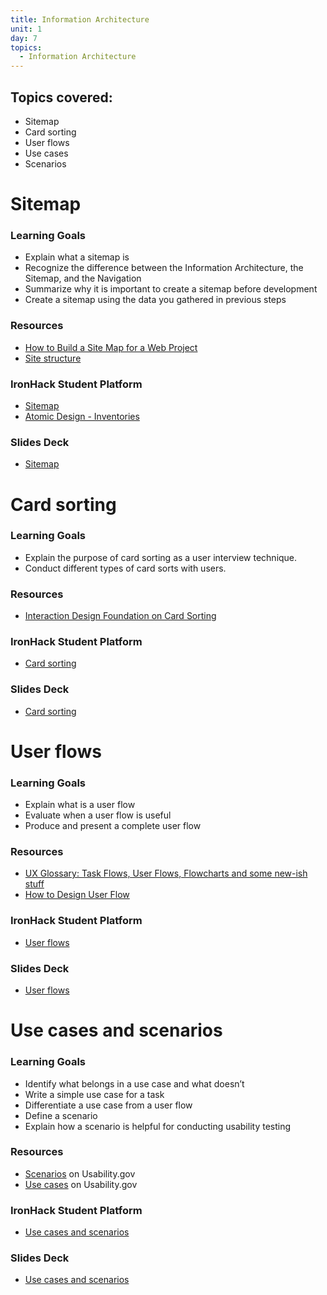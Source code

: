 ```yaml
---
title: Information Architecture
unit: 1
day: 7
topics:
  - Information Architecture
---
```

## Topics covered:

* Sitemap
* Card sorting
* User flows
* Use cases
* Scenarios

# Sitemap

### Learning Goals

* Explain what a sitemap is
* Recognize the difference between the Information Architecture, the Sitemap, and the Navigation
* Summarize why it is important to create a sitemap before development
* Create a sitemap using the data you gathered in previous steps

### Resources

* [How to Build a Site Map for a Web Project](https://blog.kohactive.com/building-sitemaps/)
* [Site structure](https://webstyleguide.com/wsg3/3-information-architecture/3-site-structure.html)

### IronHack Student Platform

* [Sitemap](http://learn.ironhack.com/#/learning_unit/7036)
* [Atomic Design - Inventories](http://learn.ironhack.com/#/learning_unit/7068)

### Slides Deck

* [Sitemap](https://drive.google.com/open?id=1r5FujHp5GqJwEIQn6dHsnz_xu74tQ1ZYZgs3CaeBmcs)

# Card sorting

### Learning Goals

* Explain the purpose of card sorting as a user interview technique.
* Conduct different types of card sorts with users.

### Resources

* [Interaction Design Foundation on Card Sorting](https://www.interaction-design.org/literature/book/the-encyclopedia-of-human-computer-interaction-2nd-ed/card-sorting)

### IronHack Student Platform

* [Card sorting](http://learn.ironhack.com/#/learning_unit/7037)

### Slides Deck

* [Card sorting](https://drive.google.com/open?id=10H-8K1--DpG9a4HLFICGf-uf8BRKLLN3nt0TOyXYE54)

# User flows

### Learning Goals

* Explain what is a user flow
* Evaluate when a user flow is useful
* Produce and present a complete user flow

### Resources

* [UX Glossary: Task Flows, User Flows, Flowcharts and some new-ish stuff](https://uxplanet.org/ux-glossary-task-flows-user-flows-flowcharts-and-some-new-ish-stuff-2321044d837d)
* [How to Design User Flow](https://conversionxl.com/blog/how-to-design-user-flow/)

### IronHack Student Platform

* [User flows](http://learn.ironhack.com/#/learning_unit/7039)

### Slides Deck

* [User flows](https://drive.google.com/open?id=1uVCgz8HbAxXY8Dgl3Vf0ECLK2znRPvsAsy7jW-nvd70)

# Use cases and scenarios

### Learning Goals

* Identify what belongs in a use case and what doesn’t
* Write a simple use case for a task
* Differentiate a use case from a user flow
* Define a scenario
* Explain how a scenario is helpful for conducting usability testing

### Resources

* [Scenarios](https://www.usability.gov/how-to-and-tools/methods/scenarios.html) on Usability.gov
* [Use cases](https://www.usability.gov/how-to-and-tools/methods/use-cases.html) on Usability.gov

### IronHack Student Platform

* [Use cases and scenarios](http://learn.ironhack.com/#/learning_unit/7038)

### Slides Deck

* [Use cases and scenarios](https://drive.google.com/open?id=1SWNeaEc4T8BAGxyTMCzKce1HauvvZiUrDGPq9fdvhS8)
